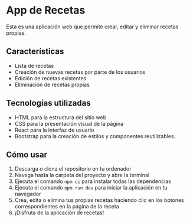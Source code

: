 # App de Recetas

Esta es una aplicación web que permite crear, editar y eliminar recetas propias.

## Características

- Lista de recetas
- Creación de nuevas recetas por parte de los usuarios
- Edición de recetas existentes
- Eliminación de recetas propias

## Tecnologías utilizadas

- HTML para la estructura del sitio web
- CSS para la presentación visual de la página
- React para la interfaz de usuario
- Bootstrap para la creación de estilos y componentes reutilizables.

## Cómo usar

1. Descarga o clona el repositorio en tu ordenador
2. Navega hasta la carpeta del proyecto y abre la terminal
3. Ejecuta el comando `npm ci` para instalar todas las dependencias
4. Ejecuta el comando `npm run dev` para iniciar la aplicación en tu navegador
5. Crea, edita o elimina tus propias recetas haciendo clic en los botones correspondientes en la página de la receta
6. ¡Disfruta de la aplicación de recetas!
